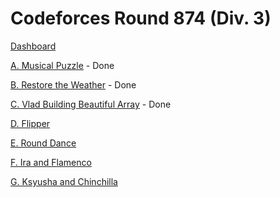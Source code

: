 # Codeforces Round 874 (Div. 3)

[Dashboard](https://codeforces.com/contest/1833)

[A. Musical Puzzle](https://codeforces.com/contest/1833/problem/A) - Done

[B. Restore the Weather](https://codeforces.com/contest/1833/problem/B) - Done

[C. Vlad Building Beautiful Array](https://codeforces.com/contest/1833/problem/C) - Done

[D. Flipper](https://codeforces.com/contest/1833/problem/D)

[E. Round Dance](https://codeforces.com/contest/1833/problem/E)

[F. Ira and Flamenco](https://codeforces.com/contest/1833/problem/F)

[G. Ksyusha and Chinchilla](https://codeforces.com/contest/1833/problem/G)
